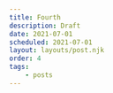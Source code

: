 ```yaml
---
title: Fourth
description: Draft
date: 2021-07-01
scheduled: 2021-07-01
layout: layouts/post.njk
order: 4
tags:
    - posts
---
```


